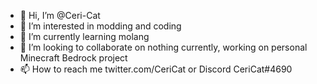 - 👋 Hi, I’m @Ceri-Cat
- 👀 I’m interested in modding and coding
- 🌱 I’m currently learning molang
- 💞️ I’m looking to collaborate on nothing currently, working on personal Minecraft Bedrock project
- 📫 How to reach me twitter.com/CeriCat or Discord CeriCat#4690

<!---
Ceri-Cat/Ceri-Cat is a ✨ special ✨ repository because its `README.md` (this file) appears on your GitHub profile.
You can click the Preview link to take a look at your changes.
--->
